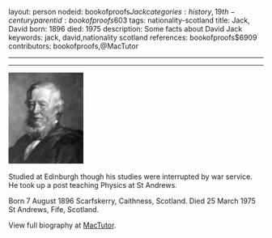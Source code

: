 layout: person
nodeid: bookofproofs$Jack
categories: history,19th-century
parentid: bookofproofs$603
tags: nationality-scotland
title: Jack, David
born: 1896
died: 1975
description: Some facts about David Jack
keywords: jack, david,nationality scotland
references: bookofproofs$6909
contributors: bookofproofs,@MacTutor

---


---

![Jack.jpg](https://github.com/bookofproofs/bookofproofs.github.io/blob/main/_sources/_assets/images/portraits/Jack.jpg?raw=true)

Studied at Edinburgh though his studies were interrupted by war service. He took up a post teaching Physics at St Andrews.

Born 7 August 1896 Scarfskerry, Caithness, Scotland. Died 25 March 1975 St Andrews, Fife, Scotland.


View full biography at [MacTutor](https://mathshistory.st-andrews.ac.uk/Biographies/Jack/).